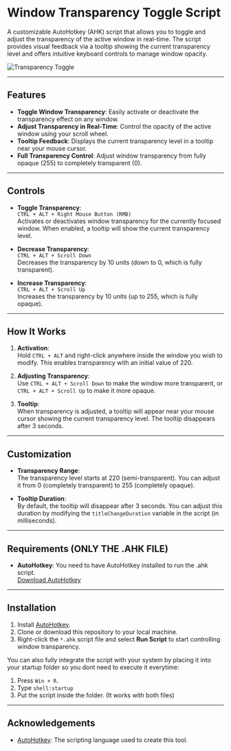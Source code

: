 # Window Transparency Toggle Script

A customizable AutoHotkey (AHK) script that allows you to toggle and adjust the transparency of the active window in real-time. The script provides visual feedback via a tooltip showing the current transparency level and offers intuitive keyboard controls to manage window opacity.

![Transparency Toggle](./assets/screenshot.png)


---

## Features

- **Toggle Window Transparency**: Easily activate or deactivate the transparency effect on any window.
- **Adjust Transparency in Real-Time**: Control the opacity of the active window using your scroll wheel.
- **Tooltip Feedback**: Displays the current transparency level in a tooltip near your mouse cursor.
- **Full Transparency Control**: Adjust window transparency from fully opaque (255) to completely transparent (0).

---

## Controls

- **Toggle Transparency**:  
  `CTRL + ALT + Right Mouse Button (RMB)`  
  Activates or deactivates window transparency for the currently focused window. When enabled, a tooltip will show the current transparency level.

- **Decrease Transparency**:  
  `CTRL + ALT + Scroll Down`  
  Decreases the transparency by 10 units (down to 0, which is fully transparent).

- **Increase Transparency**:  
  `CTRL + ALT + Scroll Up`  
  Increases the transparency by 10 units (up to 255, which is fully opaque).

---

## How It Works

1. **Activation**:  
   Hold `CTRL + ALT` and right-click anywhere inside the window you wish to modify. This enables transparency with an initial value of 220.
   
2. **Adjusting Transparency**:  
   Use `CTRL + ALT + Scroll Down` to make the window more transparent, or `CTRL + ALT + Scroll Up` to make it more opaque.
   
3. **Tooltip**:  
   When transparency is adjusted, a tooltip will appear near your mouse cursor showing the current transparency level. The tooltip disappears after 3 seconds.

---

## Customization

- **Transparency Range**:  
  The transparency level starts at 220 (semi-transparent). You can adjust it from 0 (completely transparent) to 255 (completely opaque).

- **Tooltip Duration**:  
  By default, the tooltip will disappear after 3 seconds. You can adjust this duration by modifying the `titleChangeDuration` variable in the script (in milliseconds).

---

## Requirements (ONLY THE .AHK FILE)

- **AutoHotkey**: You need to have AutoHotkey installed to run the .ahk script.  
  [Download AutoHotkey](https://www.autohotkey.com/)

---

## Installation

1. Install [AutoHotkey](https://www.autohotkey.com/).
2. Clone or download this repository to your local machine.
3. Right-click the `*.ahk` script file and select **Run Script** to start controlling window transparency.

You can also fully integrate the script with your system by placing it into your startup folder so you dont need to execute it everytime:
1. Press `Win + R`.
2. Type `shell:startup`
3. Put the script inside the folder. (It works with both files)

---

## Acknowledgements

- [AutoHotkey](https://www.autohotkey.com/): The scripting language used to create this tool.
